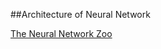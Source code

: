 ##Architecture of Neural Network

[The Neural Network Zoo](https://www.asimovinstitute.org/neural-network-zoo/)